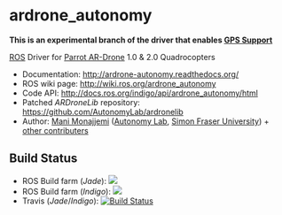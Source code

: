 # ardrone_autonomy 

**This is an experimental branch of the driver that enables [GPS Support](http://ardrone-autonomy.readthedocs.org/en/gps-waypoint/)**

[ROS](http://ros.org) Driver for [Parrot AR-Drone](http://ardrone2.parrot.com/) 1.0 & 2.0 Quadrocopters

* Documentation: http://ardrone-autonomy.readthedocs.org/
* ROS wiki page: http://wiki.ros.org/ardrone_autonomy
* Code API: http://docs.ros.org/indigo/api/ardrone_autonomy/html
* Patched _ARDroneLib_ repository: https://github.com/AutonomyLab/ardronelib
* Author: [Mani Monajjemi](http://mani.im) ([Autonomy Lab](http://autonomylab.org), [Simon Fraser University](http://www.sfu.ca)) + [other contributers](http://ardrone-autonomy.readthedocs.org/en/latest/contributers.html)

## Build Status

* ROS Build farm (_Jade_): [![](http://jenkins.ros.org/buildStatus/icon?job=devel-jade-ardrone_autonomy)](http://jenkins.ros.org/job/devel-jade-ardrone_autonomy/)
* ROS Build farm (_Indigo_): [![](http://jenkins.ros.org/buildStatus/icon?job=devel-indigo-ardrone_autonomy)](http://jenkins.ros.org/job/devel-indigo-ardrone_autonomy)
* Travis (_Jade_/_Indigo_): [![Build Status](https://travis-ci.org/AutonomyLab/ardrone_autonomy.svg?branch=indigo-devel)](https://travis-ci.org/AutonomyLab/ardrone_autonomy)

